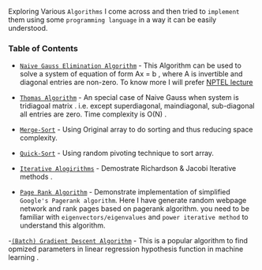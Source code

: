 Exploring Various `Algorithms` I come across and then tried to `implement` them using some `programming language` in a way it can be easily understood.

 ### Table of Contents
- [`Naive Gauss Elimination Algorithm`](https://github.com/kumar-mahendra/Mathematics-and-Algorithms/blob/main/Naive%20Gauss%20Elimination%20method.ipynb) - This Algorithm can be used to solve a system of equation of form Ax = b , where A is invertible and diagonal entries are non-zero. To know more I will prefer [NPTEL lecture](https://nptel.ac.in/content/storage2/courses/122104019/numerical-analysis/kadalbajoo/lec1/fnode5.html)

- [`Thomas Algorithm`](https://github.com/kumar-mahendra/Mathematics_of_Scientific_Computing/blob/main/Thomas%20Algorithm.ipynb) - An special case of Naive Gauss when system is tridiagoal matrix . i.e. except superdiagonal, maindiagonal, sub-diagonal all entries are zero. Time complexity is O(N) .

- [`Merge-Sort`](https://github.com/kumar-mahendra/Mathematics_of_Scientific_Computing/blob/main/mergesort_new_way.cpp) - Using Original array to do sorting and thus reducing space complexity.

- [`Quick-Sort`](https://github.com/kumar-mahendra/Mathematics_of_Scientific_Computing/blob/main/quicksort_with_random_pivoting.cpp) -  Using random pivoting technique  to sort array. 

- [`Iterative Alogirithms`](https://github.com/kumar-mahendra/Mathematics-and-Algorithms/blob/main/Iterative%20Methods.ipynb) - Demostrate Richardson & Jacobi Iterative methods .

- [`Page Rank Algorithm`](https://github.com/kumar-mahendra/Mathematics-and-Algorithms/blob/main/PageRank_Algorithm.py) - Demonstrate implementation of simplified `Google's Pagerank algorithm`. Here I have generate random webpage network and rank pages based on pagerank algorithm. you need to be familiar with `eigenvectors/eigenvalues` and `power iterative method` to understand this algorithm. 

-[`(Batch) Gradient Descent Algorithm`](https://github.com/kumar-mahendra/Mathematics-and-Algorithms/blob/main/Gradient_Descent_Algorithm.ipynb) - This is a popular algorithm to find opmized parameters in linear regression hypothesis function  in machine learning . 



